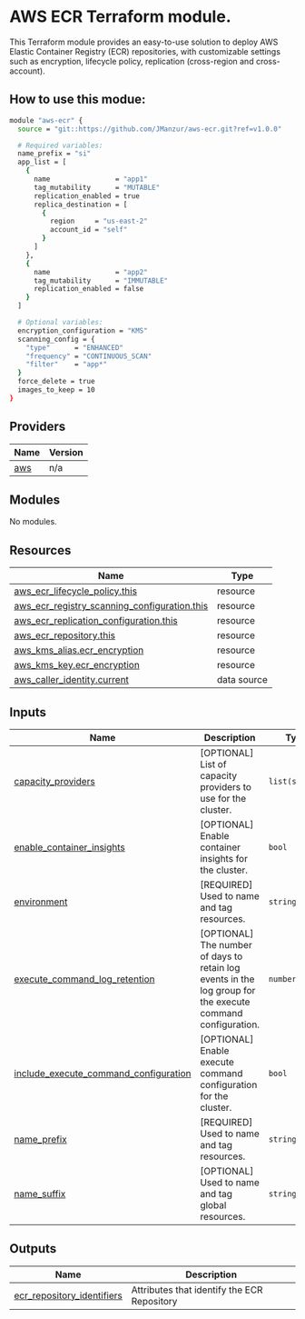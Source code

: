 # AWS ECR Terraform module.

This Terraform module provides an easy-to-use solution to deploy AWS Elastic Container Registry (ECR) repositories, with customizable settings such as encryption, lifecycle policy, replication (cross-region and cross-account).

## How to use this modue:

```bash
module "aws-ecr" {
  source = "git::https://github.com/JManzur/aws-ecr.git?ref=v1.0.0"

  # Required variables:
  name_prefix = "si"
  app_list = [
    {
      name                = "app1"
      tag_mutability      = "MUTABLE"
      replication_enabled = true
      replica_destination = [
        {
          region     = "us-east-2"
          account_id = "self"
        }
      ]
    },
    {
      name                = "app2"
      tag_mutability      = "IMMUTABLE"
      replication_enabled = false
    }
  ]

  # Optional variables:
  encryption_configuration = "KMS"
  scanning_config = {
    "type"      = "ENHANCED"
    "frequency" = "CONTINUOUS_SCAN"
    "filter"    = "app*"
  }
  force_delete = true
  images_to_keep = 10
}
```

## Providers

| Name | Version |
|------|---------|
| <a name="provider_aws"></a> [aws](#provider\_aws) | n/a |

## Modules

No modules.

## Resources

| Name | Type |
|------|------|
| [aws_ecr_lifecycle_policy.this](https://registry.terraform.io/providers/hashicorp/aws/latest/docs/resources/ecr_lifecycle_policy) | resource |
| [aws_ecr_registry_scanning_configuration.this](https://registry.terraform.io/providers/hashicorp/aws/latest/docs/resources/ecr_registry_scanning_configuration) | resource |
| [aws_ecr_replication_configuration.this](https://registry.terraform.io/providers/hashicorp/aws/latest/docs/resources/ecr_replication_configuration) | resource |
| [aws_ecr_repository.this](https://registry.terraform.io/providers/hashicorp/aws/latest/docs/resources/ecr_repository) | resource |
| [aws_kms_alias.ecr_encryption](https://registry.terraform.io/providers/hashicorp/aws/latest/docs/resources/kms_alias) | resource |
| [aws_kms_key.ecr_encryption](https://registry.terraform.io/providers/hashicorp/aws/latest/docs/resources/kms_key) | resource |
| [aws_caller_identity.current](https://registry.terraform.io/providers/hashicorp/aws/latest/docs/data-sources/caller_identity) | data source |

## Inputs

| Name | Description | Type | Default | Required |
|------|-------------|------|---------|:--------:|
| <a name="input_capacity_providers"></a> [capacity\_providers](#input\_capacity\_providers) | [OPTIONAL] List of capacity providers to use for the cluster. | `list(string)` | <pre>[<br>  "FARGATE"<br>]</pre> | no |
| <a name="input_enable_container_insights"></a> [enable\_container\_insights](#input\_enable\_container\_insights) | [OPTIONAL] Enable container insights for the cluster. | `bool` | `true` | no |
| <a name="input_environment"></a> [environment](#input\_environment) | [REQUIRED] Used to name and tag resources. | `string` | n/a | yes |
| <a name="input_execute_command_log_retention"></a> [execute\_command\_log\_retention](#input\_execute\_command\_log\_retention) | [OPTIONAL] The number of days to retain log events in the log group for the execute command configuration. | `number` | `7` | no |
| <a name="input_include_execute_command_configuration"></a> [include\_execute\_command\_configuration](#input\_include\_execute\_command\_configuration) | [OPTIONAL] Enable execute command configuration for the cluster. | `bool` | `false` | no |
| <a name="input_name_prefix"></a> [name\_prefix](#input\_name\_prefix) | [REQUIRED] Used to name and tag resources. | `string` | n/a | yes |
| <a name="input_name_suffix"></a> [name\_suffix](#input\_name\_suffix) | [OPTIONAL] Used to name and tag global resources. | `string` | `""` | no |

## Outputs

| Name | Description |
|------|-------------|
| <a name="output_ecr_repository_identifiers"></a> [ecr\_repository\_identifiers](#output\_ecr\_repository\_identifiers) | Attributes that identify the ECR Repository |
